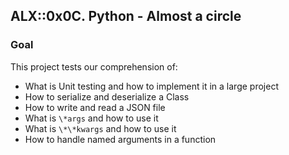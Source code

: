 ## ALX::0x0C. Python - Almost a circle

### Goal
This project tests our comprehension of:
- What is Unit testing and how to implement it in a large project
- How to serialize and deserialize a Class
- How to write and read a JSON file
- What is `\*args` and how to use it
- What is `\*\*kwargs` and how to use it
- How to handle named arguments in a function

